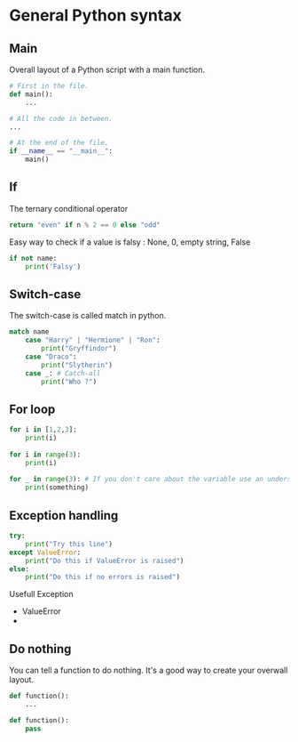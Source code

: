 # General Python syntax

## Main

Overall layout of a Python script with a main function.

```python
# First in the file.
def main():
    ...

# All the code in between.
...

# At the end of the file.
if __name__ == "__main__":
    main()
```


## If

The ternary conditional operator

```python
return "even" if n % 2 == 0 else "odd"
```

Easy way to check if a value is falsy : None, 0, empty string, False

```python
if not name:
    print('Falsy')
```


## Switch-case

The switch-case is called match in python. 

```python
match name
    case "Harry" | "Hermione" | "Ron":
        print("Gryffindor")
    case "Draco":
        print("Slytherin")
    case _: # Catch-all
        print("Who ?")
```


## For loop

```python
for i in [1,2,3]:
    print(i)
    
for i in range(3):
    print(i)
    
for _ in range(3): # If you don't care about the variable use an underscore. 
    print(something)
```


## Exception handling

```python
try:
    print("Try this line")
except ValueError:
    print("Do this if ValueError is raised")
else:
    print("Do this if no errors is raised")
```

Usefull Exception
- ValueError
- 


## Do nothing

You can tell a function to do nothing. It's a good way to create your
overwall layout.


```python
def function():
    ...

def function():
    pass
```

